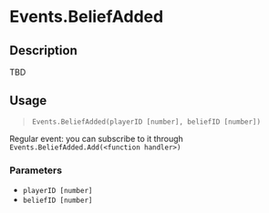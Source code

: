 # Events.BeliefAdded
## Description
TBD

## Usage
> `Events.BeliefAdded(playerID [number], beliefID [number])`

Regular event: you can subscribe to it through `Events.BeliefAdded.Add(<function handler>)`

### Parameters
- `playerID [number]`
- `beliefID [number]`